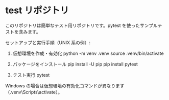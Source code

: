 # test リポジトリ

このリポジトリは簡単なテスト用リポジトリです。pytest を使ったサンプルテストを含みます。

セットアップと実行手順（UNIX 系の例）:
1. 仮想環境を作成・有効化
   python -m venv .venv
   source .venv/bin/activate

2. パッケージをインストール
   pip install -U pip
   pip install pytest

3. テスト実行
   pytest

Windows の場合は仮想環境の有効化コマンドが異なります（.venv\Scripts\activate）。